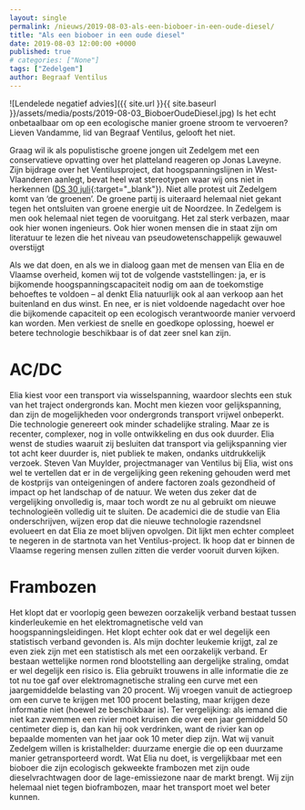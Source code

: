 ```yaml
---
layout: single
permalink: /nieuws/2019-08-03-als-een-bioboer-in-een-oude-diesel/
title: "Als een bioboer in een oude diesel"
date: 2019-08-03 12:00:00 +0000
published: true
# categories: ["None"]
tags: ["Zedelgem"]
author: Begraaf Ventilus
---
```

![Lendelede negatief advies]({{ site.url }}{{ site.baseurl }}/assets/media/posts/2019-08-03_BioboerOudeDiesel.jpg)
Is het echt onbetaalbaar om op een ecologische manier groene stroom te vervoeren? Lieven Vandamme, lid van Begraaf Ventilus, gelooft het niet.

Graag wil ik als populistische groene jongen uit Zedelgem met een conservatieve opvatting over het platteland reageren op Jonas Laveyne. Zijn bijdrage over het Ventilusproject, dat hoogspanningslijnen in West-Vlaanderen aanlegt, bevat heel wat stereotypen waar wij ons niet in herkennen ([DS 30 juli](https://www.standaard.be/cnt/dmf20190729_04534241){:target="_blank"}). Niet alle protest uit Zedelgem komt van ‘de groenen’. De groene partij is uiteraard helemaal niet gekant tegen het ontsluiten van groene energie uit de Noordzee. In Zedelgem is men ook helemaal niet tegen de vooruitgang. Het zal sterk verbazen, maar ook hier wonen ingenieurs. Ook hier wonen mensen die in staat zijn om literatuur te lezen die het niveau van pseudowetenschappelijk gewauwel overstijgt

Als we dat doen, en als we in dialoog gaan met de mensen van Elia en de Vlaamse overheid, komen wij tot de volgende vaststellingen: ja, er is bijkomende hoogspanningscapaciteit nodig om aan de toekomstige behoeftes te voldoen – al denkt Elia natuurlijk ook al aan verkoop aan het buitenland en dus winst. En nee, er is niet voldoende nagedacht over hoe die bijkomende capaciteit op een ecologisch verantwoorde manier vervoerd kan worden. Men verkiest de snelle en goedkope oplossing, hoewel er betere technologie beschikbaar is of dat zeer snel kan zijn.

# AC/DC
Elia kiest voor een transport via wisselspanning, waardoor slechts een stuk van het traject ondergronds kan. Mocht men kiezen voor gelijkspanning, dan zijn de mogelijkheden voor ondergronds transport vrijwel onbeperkt. Die technologie genereert ook minder schadelijke straling. Maar ze is recenter, complexer, nog in volle ontwikkeling en dus ook duurder. 
Elia wenst de studies waaruit zij besluiten dat transport via gelijkspanning vier tot acht keer duurder is, niet publiek te maken, ondanks uitdrukkelijk verzoek. Steven Van Muylder, projectmanager van Ventilus bij Elia, wist ons wel te vertellen dat er in de vergelijking geen rekening gehouden werd met de kostprijs van onteigeningen of andere factoren zoals gezondheid of impact op het landschap of de natuur. We weten dus zeker dat de vergelijking onvolledig is, maar toch wordt ze nu al gebruikt om nieuwe technologieën volledig uit te sluiten. 
De academici die de studie van Elia onderschrijven, wijzen erop dat die nieuwe technologie razendsnel evolueert en dat Elia ze moet blijven opvolgen. Dit lijkt men echter compleet te negeren in de startnota van het Ventilus-project. Ik hoop dat er binnen de Vlaamse regering mensen zullen zitten die verder vooruit durven kijken.

# Frambozen
Het klopt dat er voorlopig geen bewezen oorzakelijk verband bestaat tussen kinderleukemie en het elektromagnetische veld van hoogspanningsleidingen. Het klopt echter ook dat er wel degelijk een statistisch verband gevonden is. Als mijn dochter leukemie krijgt, zal ze even ziek zijn met een statistisch als met een oorzakelijk verband. Er bestaan wettelijke normen rond blootstelling aan dergelijke straling, omdat er wel degelijk een risico is. 
Elia gebruikt trouwens in alle informatie die ze tot nu toe gaf over elektromagnetische straling een curve met een jaargemiddelde belasting van 20 procent. Wij vroegen vanuit de actiegroep om een curve te krijgen met 100 procent belasting, maar krijgen deze informatie niet (hoewel ze beschikbaar is). Ter vergelijking: als iemand die niet kan zwemmen een rivier moet kruisen die over een jaar gemiddeld 50 centimeter diep is, dan kan hij ook verdrinken, want de rivier kan op bepaalde momenten van het jaar ook 10 meter diep zijn. 
Wat wij vanuit Zedelgem willen is kristalhelder: duurzame energie die op een duurzame manier getransporteerd wordt. Wat Elia nu doet, is vergelijkbaar met een bioboer die zijn ecologisch gekweekte frambozen met zijn oude dieselvrachtwagen door de lage-emissiezone naar de markt brengt. Wij zijn helemaal niet tegen bioframbozen, maar het transport moet wel beter kunnen.
